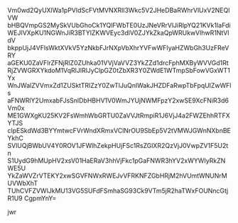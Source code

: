 Vm0wd2QyUXlWa1pPVldScFVtMVNXRll3Wkc5V2JHeDBaRWhrVlUxV2NEQlVW
bHBQVmpGS2MySkVUbGhoCk1YQlFWbTE0UzJNeVRrVlJiRlpYQ21KVk1IaFdi
WEJIVXpKU1NGWnJiR3BTYlZKWVEyc3dlV0ZJYkZkaQpWRUkwVlhwR1NtVldV
bkppUjJ4VFlsWktXVkV5YzNkbFJrNXpVbXhrYVFwWFIyaHZWbGh3UzFReVRY
aGEKU0ZaVFlrZFNjRlZ0ZUhka01VVjVaVVZ3YkZZd1drcFphMXByWVVGd1Rt
RjZVWGRXYkdoM1VqRlJlRlJyClpGZ0tZbXR3Y0ZWdE1WTmpSbFowVGxWT1Yx
WnJWalZVVmxZd1ZUSktTRlZzY0ZwTlJuQnlWakJHZDFaRwpTbFpqUlZwWFls
aFNWRlY2UmxabFJsSnlDbHBHV1V0WmJYUjNWMFpzY2xwSE9XcFNiR3d6Vm0x
ME1GWXgKU25KV2FsWmhWbGRTU0ZaVVJtRmpiR1J6VjJ4a2FWZEhhRTFXYTJS
clpESkdWd3BYYmtwcFVrWndXRmxVClNrOU9SbEp5V2tVMWJGWnNXbnBEYkhC
SVlUQjBWbUV4Y0ROV1JFWlhZekpHUjFSc1RsZGlXR2QzVjJ0VwpZV1F5U2tn
S1UydG9hMUpHV2xsV01HaERaV3hhVjFkc1pGaFNWR3hYV2xWYWIyRkZNWE5U
YkZaWVZrVTEKY2xwSGVFNWxRWEJvVFRKNFZGbHRjM2hVUmtWNUNrMUVWbXhT
TUhCVFZVWlJkMU13VG5SUFdFSmhaSG93Ck9VTm5jR2haTWxFOUNncGtjR1U9
CgpmYnY=

jwr